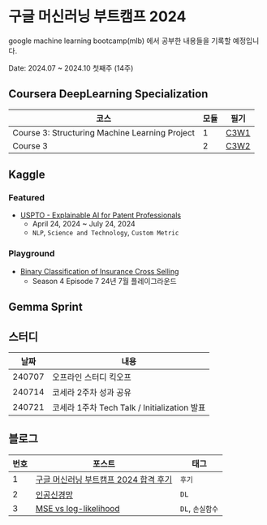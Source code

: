 # 구글 머신러닝 부트캠프 2024

google machine learning bootcamp(mlb) 에서 공부한 내용들을 기록할 예정입니다.

Date: 2024.07 ~ 2024.10 첫째주 (14주)

## Coursera DeepLearning Specialization

| 코스                                           | 모듈 | 필기                  |
| ---------------------------------------------- | ---- | --------------------- |
| Course 3: Structuring Machine Learning Project | 1    | [C3W1](필기/C3W1.pdf) |
| Course 3                                       | 2    | [C3W2](필기/C3W2.pdf) |

## Kaggle

### Featured

- [USPTO - Explainable AI for Patent Professionals](https://www.kaggle.com/competitions/uspto-explainable-ai)
  - April 24, 2024 ~ July 24, 2024
  - `NLP`, `Science and Technology`, `Custom Metric`

### Playground

- [Binary Classification of Insurance Cross Selling](https://www.kaggle.com/competitions/playground-series-s4e7)
  - Season 4 Episode 7 24년 7월 플레이그라운드

## Gemma Sprint

## 스터디

| 날짜   | 내용                                         |
| ------ | -------------------------------------------- |
| 240707 | 오프라인 스터디 킥오프                       |
| 240714 | 코세라 2주차 성과 공유                       |
| 240721 | 코세라 1주차 Tech Talk / Initialization 발표 |

## 블로그

| 번호 | 포스트                                                                                                                                                                                                     | 태그             |
| ---- | ---------------------------------------------------------------------------------------------------------------------------------------------------------------------------------------------------------- | ---------------- |
| 1    | [구글 머신러닝 부트캠프 2024 합격 후기](https://velog.io/@wonsuk2/%EA%B5%AC%EA%B8%80-%EB%A8%B8%EC%8B%A0%EB%9F%AC%EB%8B%9D-%EB%B6%80%ED%8A%B8%EC%BA%A0%ED%94%84-2024-%ED%95%A9%EA%B2%A9-%ED%9B%84%EA%B8%B0) | `후기`           |
| 2    | [인공신경망](https://velog.io/@wonsuk2/DL인공신경망)                                                                                                                                                       | `DL`             |
| 3    | [MSE vs log-likelihood](https://velog.io/@wonsuk2/MSE-vs-log-likelihood)                                                                                                                                   | `DL`, `손실함수` |
